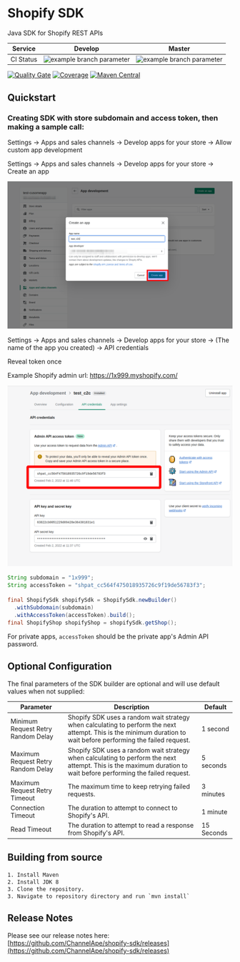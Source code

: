 # Shopify SDK

Java SDK for Shopify REST APIs

| Service   | Develop | Master |
|-----------|---------|--------|
| CI Status | ![example branch parameter](https://github.com/ChannelApe/shopify-sdk/actions/workflows/maven-develop.yml/badge.svg?branch=develop) | ![example branch parameter](https://github.com/ChannelApe/shopify-sdk/actions/workflows/maven.yml/badge.svg?branch=master) |

[![Quality Gate](https://sonarcloud.io/api/project_badges/measure?project=com.channelape%3Ashopify-sdk&metric=alert_status)](https://sonarcloud.io/dashboard?id=com.channelape%3Ashopify-sdk) [![Coverage](https://sonarcloud.io/api/project_badges/measure?project=com.channelape%3Ashopify-sdk&metric=coverage)](https://sonarcloud.io/component_measures?id=com.channelape%3Ashopify-sdk&metric=coverage)
[![Maven Central](https://img.shields.io/maven-central/v/com.channelape/shopify-sdk.svg?label=Maven%20Central)](https://search.maven.org/search?q=g:%22com.channelape%22%20AND%20a:%22shopify-sdk%22)


## Quickstart

### Creating SDK with store subdomain and access token, then making a sample call:

Settings -> Apps and sales channels -> Develop apps for your store -> Allow custom app development

Settings -> Apps and sales channels -> Develop apps for your store -> Create an app

![Alt text](/docs/images/shopify-api-1-2.png "Create an app")

Settings -> Apps and sales channels -> Develop apps for your store -> (The name of the app you created) -> API credentials

Reveal token once

Example Shopify admin url: https://1x999.myshopify.com/

![Alt text](/docs/images/shopify-api-4.png "Access Token")

```java
String subdomain = "1x999";
String accessToken = "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";

final ShopifySdk shopifySdk = ShopifySdk.newBuilder()
  .withSubdomain(subdomain)
  .withAccessToken(accessToken).build();
final ShopifyShop shopifyShop = shopifySdk.getShop();
```
For private apps, `accessToken` should be the private app's Admin API password.

## Optional Configuration
The final parameters of the SDK builder are optional and will use default values when not supplied:

| Parameter   | Description | Default |
|-----------|---------|--------|
|Minimum Request Retry Random Delay|Shopify SDK uses a random wait strategy when calculating to perform the next attempt. This is the minimum duration to wait before performing the failed request.|1 second|
|Maximum Request Retry Random Delay|Shopify SDK uses a random wait strategy when calculating to perform the next attempt. This is the maximum duration to wait before performing the failed request.|5 seconds|
|Maximum Request Retry Timeout|The maximum time to keep retrying failed requests.|3 minutes|
|Connection Timeout|The duration to attempt to connect to Shopify's API.|1 minute|
|Read Timeout|The duration to attempt to read a response from Shopify's API.|15 Seconds|

## Building from source

	1. Install Maven
	2. Install JDK 8
	3. Clone the repository.
	3. Navigate to repository directory and run `mvn install`

## Release Notes
Please see our release notes here:  [https://github.com/ChannelApe/shopify-sdk/releases](https://github.com/ChannelApe/shopify-sdk/releases)


